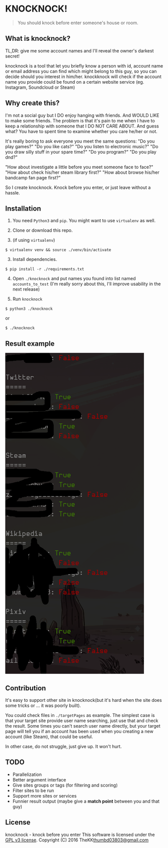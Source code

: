 KNOCKNOCK!
====

> You should knock before enter someone's house or room.

What is knocknock?
----

TL,DR: give me some account names and I'll reveal the owner's darkest secret!

knocknock is a tool that let you briefly know a person with id, account name or
email address you can find which might belong to this guy, so you can decide
should you interest in him/her. knockknock will check if the account name
you provide could be found on a certain website service (eg. Instagram,
Soundcloud or Steam)

Why create this?
----

I'm not a social guy but I DO enjoy hanging with friends. And WOULD LIKE to make
some friends. The problem is that it's pain to me when I have to keep a
relationship with someone that I DO NOT CARE ABOUT. And guess what? You have to
spent time to examine whether you care he/her or not.

It's really boring to ask everyone you meet the same questions:
"Do you play games?"
"Do you like cats?"
"Do you listen to electronic music?"
"Do you draw silly stuff in your spare time?"
"Do you program?"
"Do you play dnd?"

"How about investigate a little before you meet someone face to face?"
"How about check his/her steam library first?"
"How about browse his/her bandcamp fan page first?"

So I create knocknock. Knock before you enter, or just leave without a hassle.

Installation
----

1. You need `Python3` and `pip`. You might want to use `virtualenv` as well.

2. Clone or download this repo.

3. (if using `virtualenv`)
``` shell
$ virtualenv venv && source ./venv/bin/activate
```

3. Install dependencies.
``` shell
$ pip install -r ./requirements.txt
```

4. Open `./knocknock` and put names you found into list named `accounts_to_test`
   (I'm really sorry about this, I'll improve usability in the next release)

5. Run `knocknock`
``` shell
$ python3 ./knocknock
```

or

``` shell
$ ./knocknock
```

Result example
----
![result](./imgs/result.png)

Contribution
----

It's easy to support other site in knocknock(but it's hard when the site does
some tricks or ... it was poorly built).

You could check files in `./targetPages` as example. The simplest case is that
your target site provide user name searching, just use that and check the result.
Some times you can't search user name directly, but your target page will tell
you if an account has been used when you creating a new account (like Steam),
that could be useful.

In other case, do not struggle, just give up. It won't hurt.

TODO
----

- Parallelization
- Better argument interface
- Give sites groups or tags (for filtering and scoring)
- Filter sites to be run
- Support more sites or services
- Funnier result output (maybe give a **match point** between you and that guy)

License
----

knocknock - knock before you enter
This software is licensed under the [GPL v3 license][gpl].
Copyright (C) 2016 TheKK<thumbd03803@gmail.com>

[gpl]: http://www.gnu.org/copyleft/gpl.html
